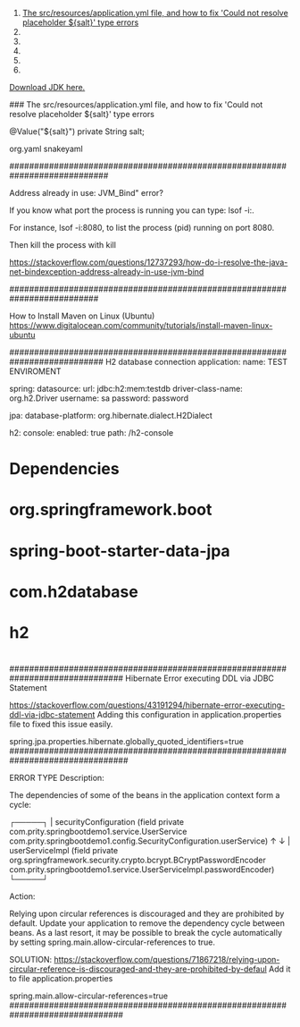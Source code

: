 <ol>
    <li> 
        <a href="#1">
        The src/resources/application.yml file, and how to fix 'Could not resolve placeholder ${salt}' type errors
        </a>
    </li>
    <li></li>
    <li></li>
    <li></li>
    <li></li>
    <li></li>
</ol>

<a href="https://jdk.java.net/archive/">Download JDK here.</a>

<div id="1">
    ### The src/resources/application.yml file, and how to fix 'Could not resolve placeholder ${salt}' type errors
</div>

 @Value("${salt}")
  private String salt;

<dependency>
    <groupId>org.yaml</groupId>
    <artifactId>snakeyaml</artifactId>
</dependency>

############################################################################

Address already in use: JVM_Bind" error?
 
If you know what port the process is running you can type: lsof -i:<port>.

For instance, lsof -i:8080, to list the process (pid) running on port 8080.

Then kill the process with kill <pid>
 
 https://stackoverflow.com/questions/12737293/how-do-i-resolve-the-java-net-bindexception-address-already-in-use-jvm-bind

##########################################################################


How to Install Maven on Linux (Ubuntu)
 https://www.digitalocean.com/community/tutorials/install-maven-linux-ubuntu


###########################################################################
 H2 database connection
application:
  name: TEST ENVIROMENT
  
spring:
  datasource:
    url: jdbc:h2:mem:testdb
    driver-class-name: org.h2.Driver
    username: sa
    password: password
  
  jpa:
    database-platform: org.hibernate.dialect.H2Dialect
  
  h2:
    console:
      enabled: true
      path: /h2-console
      
# Dependencies
#    <dependency>
#      <groupId>org.springframework.boot</groupId>
#      <artifactId>spring-boot-starter-data-jpa</artifactId>
#    </dependency>
#    
#    <dependency>
#      <groupId>com.h2database</groupId>
#      <artifactId>h2</artifactId>
#    </dependency>
###############################################################################
Hibernate Error executing DDL via JDBC Statement

https://stackoverflow.com/questions/43191294/hibernate-error-executing-ddl-via-jdbc-statement
Adding this configuration in application.properties file to fixed this issue easily.

spring.jpa.properties.hibernate.globally_quoted_identifiers=true
################################################################################

ERROR TYPE
Description:

The dependencies of some of the beans in the application context form a cycle:

┌─────┐
|  securityConfiguration (field private com.prity.springbootdemo1.service.UserService com.prity.springbootdemo1.config.SecurityConfiguration.userService)
↑     ↓
|  userServiceImpl (field private org.springframework.security.crypto.bcrypt.BCryptPasswordEncoder com.prity.springbootdemo1.service.UserServiceImpl.passwordEncoder)
└─────┘


Action:

Relying upon circular references is discouraged and they are prohibited by default. Update your application to remove the dependency cycle between beans. As a last resort, it may be possible to break the cycle automatically by setting spring.main.allow-circular-references to true.


SOLUTION:
https://stackoverflow.com/questions/71867218/relying-upon-circular-reference-is-discouraged-and-they-are-prohibited-by-defaul
Add it to file application.properties

spring.main.allow-circular-references=true
###############################################################################





